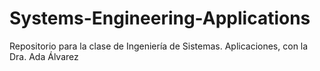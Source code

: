 # Systems-Engineering-Applications
Repositorio para la clase de Ingeniería de Sistemas. Aplicaciones, con la Dra. Ada Álvarez 
